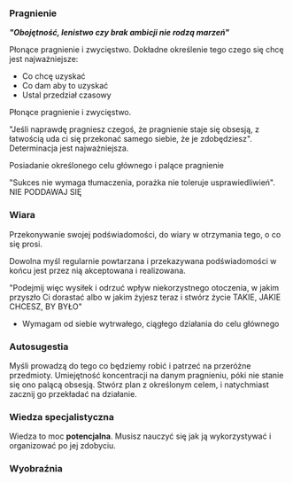 ### Pragnienie
***"Obojętność, lenistwo czy brak ambicji nie rodzą marzeń"***

Płonące pragnienie i zwycięstwo.
Dokładne określenie tego czego się chcę jest najważniejsze:
- Co chcę uzyskać
- Co dam aby to uzyskać
- Ustal przedział czasowy

Płonące pragnienie i zwycięstwo.

"Jeśli naprawdę pragniesz czegoś, że pragnienie staje się obsesją, z łatwością uda ci się przekonać samego siebie, że je zdobędziesz". Determinacja jest najważniejsza.

Posiadanie określonego celu głównego i palące pragnienie

"Sukces nie wymaga tłumaczenia, porażka nie toleruje usprawiedliwień".
NIE PODDAWAJ SIĘ

### Wiara

Przekonywanie swojej podświadomości, do wiary w otrzymania tego, o co się prosi.

Dowolna myśl regularnie powtarzana i przekazywana podświadomości w końcu jest przez nią akceptowana i realizowana.

"Podejmij więc wysiłek i odrzuć wpływ niekorzystnego otoczenia, w jakim przyszło Ci dorastać albo w jakim żyjesz teraz i stwórz życie TAKIE, JAKIE CHCESZ, BY BYŁO"

- Wymagam od siebie wytrwałego, ciągłego działania do celu głównego

### Autosugestia

Myśli prowadzą do tego co będziemy robić i patrzeć na przeróżne przedmioty.
Umiejętność koncentracji na danym pragnieniu, póki nie stanie się ono palącą obsesją.
Stwórz plan z określonym celem, i natychmiast zacznij go przekładać na działanie.

### Wiedza specjalistyczna

Wiedza to moc **potencjalna**. 
Musisz nauczyć się jak ją wykorzystywać i organizować po jej zdobyciu.

### Wyobraźnia



